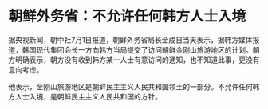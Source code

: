 

# 朝鲜外务省：不允许任何韩方人士入境

据央视新闻，朝中社7月1日报道，朝鲜外务省局长金成日当天表示，据韩方媒体报道，韩国现代集团会长一方向韩方当局提交了访问朝鲜金刚山旅游地区的计划。朝方明确表示，朝方没有收到韩方某一人士有意访问的通知，也不知道此事，更没有意向考虑。

他表示，金刚山旅游地区是朝鲜民主主义人民共和国领土的一部分。不允许任何韩方人士入境，是朝鲜民主主义人民共和国的方针。

